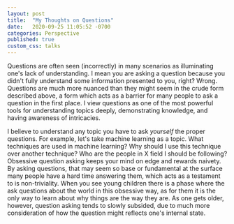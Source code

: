 ```yaml
---
layout: post
title:  "My Thoughts on Questions"
date:   2020-09-25 11:05:52 -0700
categories: Perspective
published: true
custom_css: talks
---
```

Questions are often seen (incorrectly) in many scenarios as illuminating one's lack of understanding. I mean you are asking a question because you didn't fully understand some information presented to you, right? Wrong. Questions are much more nuanced than they might seem in the crude form described above, a form which acts as a barrier for many people to ask a question in the first place. I view questions as one of the most powerful tools for understanding topics deeply, demonstrating knowledge, and having awareness of intricacies.

I believe to understand any topic you have to ask *yourself* the proper questions. For example, let's take machine learning as a topic. What techniques are used in machine learning? Why should I use this technique over another technique? Who are the people in X field I should be following? Obsessive question asking keeps your mind on edge and rewards naivety. By asking questions, that may seem so base or fundamental at the surface many people have a hard time answering them, which acts as a testament to is non-triviality. When you see young children there is a phase where the ask questions about the world in this obsessive way, as for them it is the only way to learn about why things are the way they are. As one gets older, however, question asking tends to slowly subsided, due to much more consideration of how the question might reflects one's internal state.
